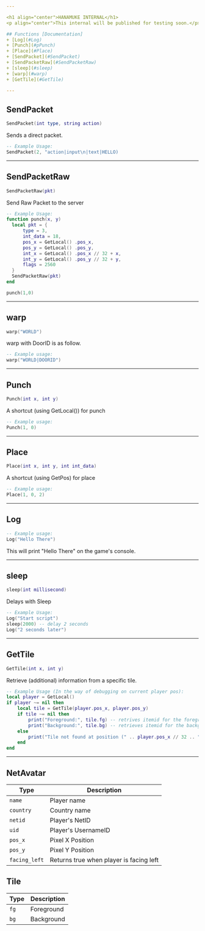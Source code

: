 ```yaml
---

<h1 align="center">HANAMUKE INTERNAL</h1>
<p align="center">This internal will be published for testing soon.</p>

## Functions [Documentation]
+ [Log](#Log)
+ [Punch](#pPunch)
+ [Place](#Place)
+ [SendPacket](#SendPacket)
+ [SendPacketRaw](#SendPacketRaw)  
+ [sleep](#sleep)
+ [warp](#warp)
+ [GetTile](#GetTile)

---
```


## SendPacket
```lua
SendPacket(int type, string action)
```
Sends a direct packet.
```lua
-- Example Usage:
SendPacket(2, "action|input\n|text|HELLO)
```

---

## SendPacketRaw
```lua
SendPacketRaw(pkt)
```
Send Raw Packet to the server
```lua
-- Example Usage:
function punch(x, y)
  local pkt = {
      type = 3,
      int_data = 18,
      pos_x = GetLocal() .pos_x,
      pos_y = GetLocal() .pos_y,
      int_x = GetLocal() .pos_x // 32 + x,
      int_y = GetLocal() .pos_y // 32 + y,
      flags = 2560
  }
  SendPacketRaw(pkt)
end

punch(1,0)
```

---

## warp
```lua
warp("WORLD")
```

warp with DoorID is as follow.
```lua
-- Example usage:
warp("WORLD|DOORID")
```

---

## Punch
```lua
Punch(int x, int y)
```
A shortcut (using GetLocal()) for punch
```lua
-- Example usage:
Punch(1, 0)
```

---

## Place
```lua
Place(int x, int y, int int_data)
```
A shortcut (using GetPos) for place
```lua
-- Example usage:
Place(1, 0, 2)
```

---

## Log
```lua
-- Example usage:
Log("Hello There")
```
This will print "Hello There" on the game's console.

---

## sleep
```lua
sleep(int millisecond)
```
Delays with Sleep
```lua
-- Example Usage:
Log("Start script")
sleep(2000) -- delay 2 seconds
Log("2 seconds later")
```

---

## GetTile
```lua
GetTile(int x, int y)
```
Retrieve (additional) information from a specific tile.
```lua
-- Example Usage (In the way of debugging on current player pos):
local player = GetLocal()
if player ~= nil then
    local tile = GetTile(player.pos_x, player.pos_y)
    if tile ~= nil then
        print("Foreground:", tile.fg) -- retrives itemid for the foreground
        print("Background:", tile.bg) -- retrieves itemid for the background
    else
        print("Tile not found at position (" .. player.pos_x // 32 .. ", " .. player.pos_y // 32 .. ")")
    end
end
```

---

## **NetAvatar**
| Type      | Description |
| --------- | ----------- |
| `name`| Player name |
| `country`| Country name |
| `netid`| Player's NetID |
| `uid`| Player's UsernameID |
| `pos_x`| Pixel X Position |     
| `pos_y`| Pixel Y Position |
| `facing_left`| Returns true when player is facing left |

## **Tile**
| Type      | Description |
| --------- | ----------- |
| `fg`| Foreground |
| `bg`| Background |

